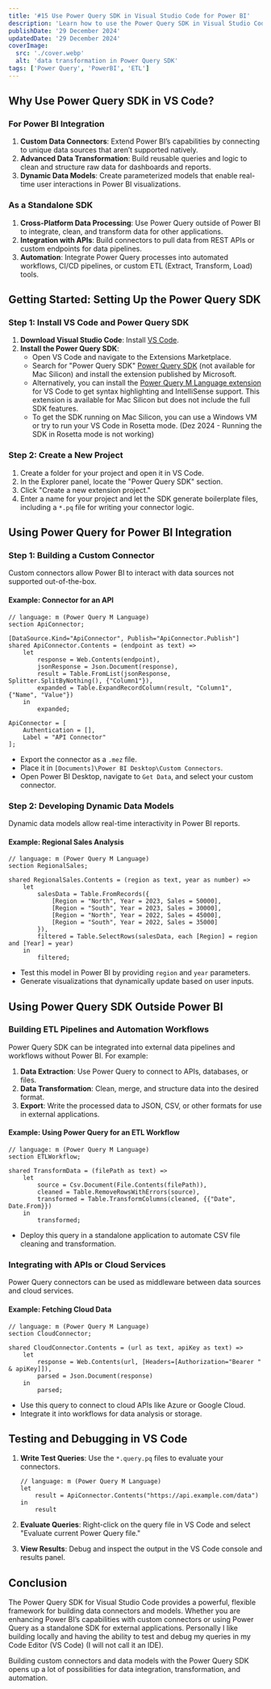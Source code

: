 ```yaml
---
title: '#15 Use Power Query SDK in Visual Studio Code for Power BI'
description: 'Learn how to use the Power Query SDK in Visual Studio Code for Power BI integration and standalone applications.'
publishDate: '29 December 2024'
updatedDate: '29 December 2024'
coverImage:
  src: './cover.webp'
  alt: 'data transformation in Power Query SDK'
tags: ['Power Query', 'PowerBI', 'ETL']
---
```


## Why Use Power Query SDK in VS Code?

### For Power BI Integration

1. **Custom Data Connectors**: Extend Power BI’s capabilities by connecting to unique data sources that aren’t supported natively.
2. **Advanced Data Transformation**: Build reusable queries and logic to clean and structure raw data for dashboards and reports.
3. **Dynamic Data Models**: Create parameterized models that enable real-time user interactions in Power BI visualizations.

### As a Standalone SDK

1. **Cross-Platform Data Processing**: Use Power Query outside of Power BI to integrate, clean, and transform data for other applications.
2. **Integration with APIs**: Build connectors to pull data from REST APIs or custom endpoints for data pipelines.
3. **Automation**: Integrate Power Query processes into automated workflows, CI/CD pipelines, or custom ETL (Extract, Transform, Load) tools.

## Getting Started: Setting Up the Power Query SDK

### Step 1: Install VS Code and Power Query SDK

1. **Download Visual Studio Code**: Install [VS Code](https://code.visualstudio.com/).
2. **Install the Power Query SDK**:
   - Open VS Code and navigate to the Extensions Marketplace.
   - Search for "Power Query SDK" [Power Query SDK](https://marketplace.visualstudio.com/items?itemName=PowerQuery.vscode-powerquery-sdk) (not available for Mac Silicon) and install the extension published by Microsoft.
   - Alternatively, you can install the [Power Query M Language extension](https://marketplace.visualstudio.com/items?itemName=PowerQuery.vscode-powerquery) for VS Code to get syntax highlighting and IntelliSense support. This extension is available for Mac Silicon but does not include the full SDK features.
   - To get the SDK running on Mac Silicon, you can use a Windows VM or try to run your VS Code in Rosetta mode. (Dez 2024 - Running the SDK in Rosetta mode is not working)

### Step 2: Create a New Project

1. Create a folder for your project and open it in VS Code.
2. In the Explorer panel, locate the "Power Query SDK" section.
3. Click "Create a new extension project."
4. Enter a name for your project and let the SDK generate boilerplate files, including a `*.pq` file for writing your connector logic.

## Using Power Query for Power BI Integration

### Step 1: Building a Custom Connector

Custom connectors allow Power BI to interact with data sources not supported out-of-the-box.

#### Example: Connector for an API

```dax
// language: m (Power Query M Language)
section ApiConnector;

[DataSource.Kind="ApiConnector", Publish="ApiConnector.Publish"]
shared ApiConnector.Contents = (endpoint as text) =>
    let
        response = Web.Contents(endpoint),
        jsonResponse = Json.Document(response),
        result = Table.FromList(jsonResponse, Splitter.SplitByNothing(), {"Column1"}),
        expanded = Table.ExpandRecordColumn(result, "Column1", {"Name", "Value"})
    in
        expanded;

ApiConnector = [
    Authentication = [],
    Label = "API Connector"
];
```

- Export the connector as a `.mez` file.
- Place it in `[Documents]\Power BI Desktop\Custom Connectors`.
- Open Power BI Desktop, navigate to `Get Data`, and select your custom connector.

### Step 2: Developing Dynamic Data Models

Dynamic data models allow real-time interactivity in Power BI reports.

#### Example: Regional Sales Analysis

```dax
// language: m (Power Query M Language)
section RegionalSales;

shared RegionalSales.Contents = (region as text, year as number) =>
    let
        salesData = Table.FromRecords({
            [Region = "North", Year = 2023, Sales = 50000],
            [Region = "South", Year = 2023, Sales = 30000],
            [Region = "North", Year = 2022, Sales = 45000],
            [Region = "South", Year = 2022, Sales = 35000]
        }),
        filtered = Table.SelectRows(salesData, each [Region] = region and [Year] = year)
    in
        filtered;
```

- Test this model in Power BI by providing `region` and `year` parameters.
- Generate visualizations that dynamically update based on user inputs.

## Using Power Query SDK Outside Power BI

### Building ETL Pipelines and Automation Workflows

Power Query SDK can be integrated into external data pipelines and workflows without Power BI. For example:

1. **Data Extraction**: Use Power Query to connect to APIs, databases, or files.
2. **Data Transformation**: Clean, merge, and structure data into the desired format.
3. **Export**: Write the processed data to JSON, CSV, or other formats for use in external applications.

#### Example: Using Power Query for an ETL Workflow

```dax
// language: m (Power Query M Language)
section ETLWorkflow;

shared TransformData = (filePath as text) =>
    let
        source = Csv.Document(File.Contents(filePath)),
        cleaned = Table.RemoveRowsWithErrors(source),
        transformed = Table.TransformColumns(cleaned, {{"Date", Date.From}})
    in
        transformed;
```

- Deploy this query in a standalone application to automate CSV file cleaning and transformation.

### Integrating with APIs or Cloud Services

Power Query connectors can be used as middleware between data sources and cloud services.

#### Example: Fetching Cloud Data

```dax
// language: m (Power Query M Language)
section CloudConnector;

shared CloudConnector.Contents = (url as text, apiKey as text) =>
    let
        response = Web.Contents(url, [Headers=[Authorization="Bearer " & apiKey]]),
        parsed = Json.Document(response)
    in
        parsed;
```

- Use this query to connect to cloud APIs like Azure or Google Cloud.
- Integrate it into workflows for data analysis or storage.

## Testing and Debugging in VS Code

1. **Write Test Queries**: Use the `*.query.pq` files to evaluate your connectors.

   ```dax
   // language: m (Power Query M Language)
   let
       result = ApiConnector.Contents("https://api.example.com/data")
   in
       result
   ```

2. **Evaluate Queries**: Right-click on the query file in VS Code and select "Evaluate current Power Query file."
3. **View Results**: Debug and inspect the output in the VS Code console and results panel.

## Conclusion

The Power Query SDK for Visual Studio Code provides a powerful, flexible framework for building data connectors and models. Whether you are enhancing Power BI’s capabilities with custom connectors or using Power Query as a standalone SDK for external applications. Personally I like building locally and having the ability to test and debug my queries in my Code Editor (VS Code) (I will not call it an IDE).

Building custom connectors and data models with the Power Query SDK opens up a lot of possibilities for data integration, transformation, and automation.
